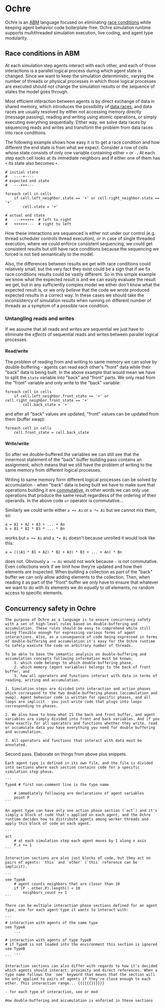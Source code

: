 # Ochre

Ochre is an [ABM](https://en.wikipedia.org/wiki/Agent-based_model) language focused on eliminating [race conditions](https://en.wikipedia.org/wiki/Race_condition) while keeping agent behavior code boilerplate-free. Ochre simulation runtime supports multithreaded simulation execution, live coding, and agent type modularity.

## Race conditions in ABM

At each simulation step agents interact with each other, and each of those interactions is a parallel logical process during which agent state is changed. Since we want to keep the simulation deterministic, varying the number of threads or physical processes in which those logical processes are executed should not change the simulation results or the sequence of states the model goes through.

Most efficient interaction between agents is by direct exchange of data in shared memory, which introduces the possibility of [data races](https://en.wikipedia.org/wiki/Race_condition#Data_race), and data races are usually resolved by either not accessing memory directly (message passing), reading and writing using atomic operations, or simply executing everything sequentially. Either way, we solve data races by sequencing reads and writes and transform the problem from data races into race conditions.

The following example shows how easy it is to get a race condition and how different the end state is from what we expect. Consider a row of cells whose state consists of only one variable containing either `+` or `-`. At each step each cell looks at its immediate neighbors and if either one of them has `+` its state also becomes `+`.

```
# initial state
#   ----+----
# expected end state
#   ---+++---

foreach cell in cells
    if cell.left_neighbor.state == '+' or cell.right_neighbor.state == '+'
        cell.state = '+'

# actual end state
#   ---++++++  # left to right
#   ++++++---  # right to left
```

How these interactions are sequenced is either not under our control (e.g. thread scheduler controls thread execution), or in case of single threaded execution, where we could enforce consistent sequencing, we could get consistent results but still have race conditions because the sequencing we forced is not tied semantically to the model.

Also, the differences between results we get with race conditions could relatively small, but the very fact they exist could be a sign that if we fix race conditions results could be vastly different. So in this simple example we know what the expected result is and we can easily evaluate the result we get, but in any sufficiently complex model we either don't know what the expected result is, or we only *believe* that the code we wrote produced expected results in a correct way. In these cases we should take the inconsistency of simulation results when running on different number of threads as a symptom of a possible race condition.

### Untangling reads and writes

If we assume that all reads and writes are sequential we just have to eliminate the *effects* of sequential reads and writes between parallel logical processes.

#### Read/write

The problem of reading from and writing to same memory we can solve by double-buffering - agents can read each other's "front" data while their "back" data is being built. In the above example that would mean we have to split the `state` variable into "back" and "front" parts. We only read from the "front" variable and only write to the "back" variable:

```
foreach cell in cells
    if cell.left_neighbor.front_state == '+' or cell.right_neighbor.front_state == '+'
        cell.back_state = '+'
```

and after all "back" values are updated, "front" values can be updated from them (buffer swap):

```
foreach cell in cells
    cell.front_state = cell.back_state
```

#### Write/write

So after we double-buffered the variables we can still see that the innermost statement of the "back" buffer building pass contains an assignment, which means that we still have the problem of writing to the same memory from different logical processes.

Writing to same memory form different logical processes can be solved by accumulation - when "back" data is being built we have to make sure that operations building it are [commutative](https://en.wikipedia.org/wiki/Commutative_property), in other words we can only use operations that produce the same result regardless of the ordering of their operands. In the above code `or` operator is commutative...

Similarly we could write either `a += Ai` or `a *= Ai` but we cannot mix them, so:

```
a = A1 + A2 + A3 + ... + An
b = B1 * B2 * B3 * ... * Bn
```

works but `a += Ai` and `a *= Bi` doesn't because unrolled it would look like this:

```
a = (((A1 * B1 + A2) * B2 + A3) * B3 + ... + An) * Bn
```

does not. Obviously `a -= Ai` would not work because `-` is not commutative. Even collections work if we limit how they're updated and how their elements are inspected. When building a collection as part of the "back" buffer we can only allow adding elements to the collection. Then, when reading it as part of the "front" buffer we only have to ensure that whatever we want to do with its elements we do *equally* to *all* elements, no random access to specific elements.

## Concurrency safety in Ochre

    The purpose of Ochre as a language is to ensure concurrency safety with a set of high-level rules based on double-buffering and accumulation. These rules should be easy to comprehend while still being flexible enough for expressing various forms of agent interactions. Also, as a consequence of code being expressed in terms of double-buffering and accumulation it's easy for the Ochre runtime to safely execute the code on arbitrary number of threads.

    To be able to base the semantic analysis on double-buffering and accumulation concepts following information must be known:
        1. which code belongs to which double-buffering phase,
        2. which memory (agent variables) belongs to the back of front buffer, and
        3. how all operators and functions interact with data in terms of reading, writing and accumulation.

    1. Simulation steps are divided into interaction and action phases which correspond to the two double-buffering phases (accumulation and swap). Agent behavior code is written for specific phases, and all loops are implicit - you just write code that plugs into loops corresponding to phases.

    2. We also have to know what IS the back and front buffer, and agent variables are simply divided into front and back variables. And if you know exactly for all operators and functions whether they write, read or accumulate data you have everything you need for double buffering and accumulation.

    3. All operators and functions that interact with data must be annotated.

Second pass. Elaborate on things from above plus snippets.

    Each agent type is defined in its own file, and the file is divided into sections where each section contains code for a specific simulation step phase.

    ```
    TypeA # first non-comment line is the type name

        # immediately following are declarations of agent variables
        point P
    ```

    An agent type can have only one action phase section (`act`) and it's simply a block of code that's applied on each agent, and the Ochre runtime decides how to distribute agents among worker threads and apply this block of code on each agent.

    ```
    act
        # at each simulation step each agent moves by 1 along x axis
        P.x += 1
    ```

    Interaction sections are also just blocks of code, but they act on pairs of agents: `this` and `other` (`this` reference can be implicit).

    ```
    see TypeA
        # agent counts neighbors that are closer than 10
        if (P - other.P).length() < 10
            neighbors_count += 1
    ```

    There can be multiple interaction phase sections defined for an agent type, one for each agent type it wants to interact with:

    ```
    # interaction with agents of the same type
    see TypeA
        ...

    # interaction with agents of type TypeB
    # if TypeB is not loaded into the environment this section is ignored
    see TypeB
        ...
    ```

    Interaction sections can also differ with regards to how it's decided which agents should interact: proximity and direct references. When a type name follows the `see` keyword that means that the section will be only applied to pairs of agents if they're close enough to each other. This interaction range... {{{{{{}}}}}}

    - for each type of interaction, see or mod

    How double-buffering and accumulation is enforced in these sections
